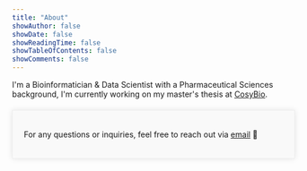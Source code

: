 ```yaml
---
title: "About"
showAuthor: false
showDate: false
showReadingTime: false
showTableOfContents: false
showComments: false
---
```



I'm a Bioinformatician & Data Scientist with a Pharmaceutical Sciences background, I'm currently working on my master's thesis at [CosyBio](https://www.cosy.bio/).

<div style="max-width: 800px; margin: 20px auto; padding: 20px; border: 1px solid #EEE; background-color: #f9f9f9; box-shadow: 0px 0px 10px rgba(0, 0, 0, 0.1);">
  <p>For any questions or inquiries, feel free to reach out via <a href="mailto:m.atef.abouzid@gmail.com">email</a> 💌</p>
</div>